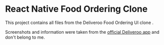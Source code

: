 # React Native Food Ordering Clone

This project contains all files from the Deliveroo Food Ordering UI clone .

Screenshots and information were taken from the [official Deliveroo app](https://deliveroo.co.uk/) and don't belong to me.
